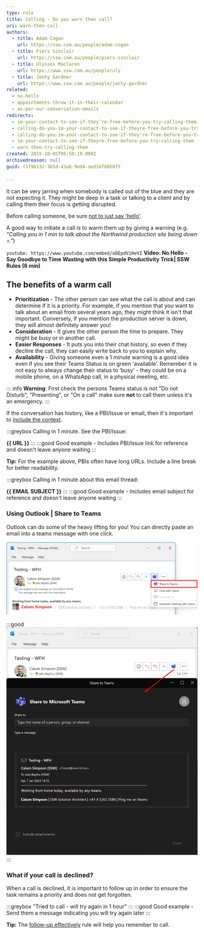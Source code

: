 ```yaml
---
type: rule
title: Calling - Do you warn then call?
uri: warn-then-call
authors:
  - title: Adam Cogan
    url: https://ssw.com.au/people/adam-cogan
  - title: Piers Sinclair
    url: https://ssw.com.au/people/piers-sinclair
  - title: Ulysses Maclaren
    url: https://www.ssw.com.au/people/uly
  - title: Jonty Gardner
    url: https://www.ssw.com.au/people/jonty-gardner
related:
  - no-hello
  - appointments-throw-it-in-their-calendar
  - as-per-our-conversation-emails
redirects:
  - im-your-contact-to-see-if-they’re-free-before-you-try-calling-them
  - calling-do-you-im-your-contact-to-see-if-theyre-free-before-you-try-calling-them
  - calling-do-you-im-your-contact-to-see-if-they’re-free-before-you-try-calling-them
  - im-your-contact-to-see-if-theyre-free-before-you-try-calling-them
  - warn-then-try-calling-them
created: 2015-10-05T05:50:19.000Z
archivedreason: null
guid: f1f96132-3b5d-43a6-9ed4-aed16f885875

---
```


It can be very jarring when somebody is called out of the blue and they are not expecting it. They might be deep in a task or talking to a client and by calling them their focus is getting disrupted.

Before calling someone, be sure [not to just say 'hello'](/no-hello).

A good way to initiate a call is to warm them up by giving a warning (e.g. *“Calling you in 1 min to talk about the Northwind production site being down 💀.”*)

<!--endintro-->

`youtube: https://www.youtube.com/embed/oOEpdViHeVI`
**Video: No Hello - Say Goodbye to Time Wasting with this Simple Productivity Trick| SSW Rules (6 min)**

## The benefits of a warm call

* **Prioritization** - The other person can see what the call is about and can determine if it is a priority. For example, if you mention that you want to talk about an email from several years ago, they might think it isn't that important. Conversely, if you mention the production server is down, they will almost definitely answer you!
* **Consideration** - It gives the other person the time to prepare. They might be busy or in another call.
* **Easier Responses** - It puts you into their chat history, so even if they decline the call, they can easily write back to you to explain why.
* **Availability** - Giving someone even a 1 minute warning is a good idea even if you see their Teams Status is on green ‘available’. Remember it is not easy to always change their status to ‘busy’ - they could be on a mobile phone, on a WhatsApp call, in a physical meeting, etc.

::: info
**Warning**: 
First check the persons Teams status is not "Do not Disturb", "Presenting", or "On a call" make sure **not** to call them unless it's an emergency.
:::

If the conversation has history, like a PBI/Issue or email, then it's important to [include the context](/add-context-reasoning-to-emails).

:::greybox
Calling in 1 minute. See the PBI/Issue:

**{{ URL }}**
:::
:::good
Good example - Includes PBI/Issue link for reference and doesn't leave anyone waiting
:::

**Tip:** For the example above, PBIs often have long URLs. Include a line break for better readability.

:::greybox
Calling in 1 minute about this email thread:

**{{ EMAIL SUBJECT }}**
:::
:::good
Good example - Includes email subject for reference and doesn't leave anyone waiting
:::

### Using Outlook | Share to Teams

Outlook can do some of the heavy lifting for you! You can directly paste an email into a teams message with one click.

![Figure: In Outlook | Share to Teams ](share-to-teams-outlook-button.png)

:::good
![Figure: Good example - Includes a task, and gives context by sharing the email to a teams chat using Outlook | Share to Teams](share-to-teams.png)
:::

### What if your call is declined?

When a call is declined, it is important to follow up in order to ensure the task remains a priority and does not get forgotten.

:::greybox
"Tried to call - will try again in 1 hour"
:::
:::good
Good example - Send them a message indicating you will try again later
:::

**Tip:** The [follow-up effectively](/follow-up-effectively) rule will help you remember to call. 
